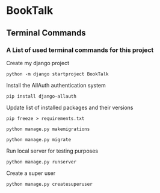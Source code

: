 # BookTalk

## Terminal Commands
### A List of used terminal commands for this project

Create my django project 
```
python -m django startproject BookTalk
```

Install the AllAuth authentication system
```
pip install django-allauth
```

Update list of installed packages and their versions
```
pip freeze > requirements.txt
```

```
python manage.py makemigrations
```

```
python manage.py migrate
```

Run local server for testing purposes
```
python manage.py runserver  
```

Create a super user 
```
python manage.py createsuperuser
```



